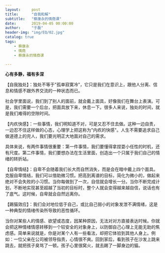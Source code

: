 ```yaml
---
layout:     post
title:      "自我和解"
subtitle:   "蔡康永的情商课"
date:       2019-04-05 00:00:00
author:     "于磊"
header-img: "img/EQ/02.jpg"
catalog: true
tags:
    - 蔡康永
    - 情商
    - 蔡康永的情商课

---
```




**心有多静，福有多深**



【自我独处】：独处不等于"孤单寂寞冷"，它只是我们在意识上，跟他人分离、信息和情感不跟外界交流的一种状态而已。

社会学里面说，我们到了别人的面前，就会戴上面具，好像我们在舞台上表演。可是，我们需要一个后台，把面具放下来，休息一下。很多人来说，独处的时间，就是我们难得的空隙时间。



【内疚快感】：一些事情，我们明知道不对，可是又忍不住去做。这种一边自责，一边忍不住这样做的心态，心理学上把这称为"内疚的快感"。人生不需要追求自己做道德上的完人，我们要光明正大地面对自己的需求。

具体来说，有两件事情很重要：第一件事情，我们要懂得拿捏耍小任性的时机，还有尺度。第二件事情，我们要想办法在生活里面，创造出一个只属于我们自己的情绪的转折站。



【自卑情结】：自卑不会随着我们长大而自然消失，而是会在暗中戴上四个面具。克服自卑情结，我们可以借助微习惯。把高到离谱的目标，简化为微小的，做起来绝对不会失败的小习惯。当你每做到了一次，自信就会增长一分。当你不断完成计划，不断地实现甚至超越了当初的目标时，整个人就会变得越来越自信，说话也有了底气。这时候，自卑就会自然远离你。



【踢猫效应】：我们会对地位低于自己，或比自己弱小的对象发泄不满情绪，这是一种典型的情绪传染所导致的恶性循环。

当你对某些人的情感、欲望或态度，因某种原因，无法对对方直接表达时候。你就会把这种情绪情感转移到一个较安全的对象身上，以防御自己心理上无能无助的焦虑感。简单来说就是，你是对某个人有一些看法，却把它体验到其他人身上。例如：一位父亲在公司被领导指责，心情很不爽。回到家后，看到孩子在沙发上跳来跳去，就把孩子臭骂了一顿。孩子心里很窝火，就去踢了一脚身边的猫。


